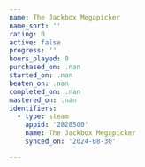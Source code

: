 ```yaml
---
name: The Jackbox Megapicker
name_sort: ''
rating: 0
active: false
progress: ''
hours_played: 0
purchased_on: .nan
started_on: .nan
beaten_on: .nan
completed_on: .nan
mastered_on: .nan
identifiers:
  - type: steam
    appid: '2828500'
    name: The Jackbox Megapicker
    synced_on: '2024-08-30'

---
```

